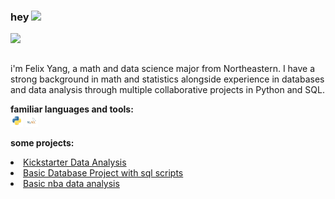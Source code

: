 ### hey <img src="https://media.giphy.com/media/hvRJCLFzcasrR4ia7z/giphy.gif" width="25px">
<a href="https://www.linkedin.com/in/felix-yang-459557161/">
  <img align="left" width="22px" src="https://raw.githubusercontent.com/peterthehan/peterthehan/master/assets/linkedin.svg" />
</a>

<br />
<br />

i'm Felix Yang, a math and data science major from Northeastern. I have a strong background in math and statistics alongside experience in databases and data analysis through multiple collaborative projects in Python and SQL. 

  
**familiar languages and tools:**  
<code><img height="20" src="https://raw.githubusercontent.com/github/explore/80688e429a7d4ef2fca1e82350fe8e3517d3494d/topics/python/python.png"></code>
<code><img height="20" src="https://raw.githubusercontent.com/github/explore/80688e429a7d4ef2fca1e82350fe8e3517d3494d/topics/mysql/mysql.png"></code>

**some projects:**
<li> <a href="https://github.com/fzyang1227/ds2500final">Kickstarter Data Analysis</a></li>
<li> <a href="https://github.com/weschung/cs3200project">Basic Database Project with sql scripts</a></li>
<li> <a href="https://github.com/fzyang1227/ds2000proj">Basic nba data analysis</a></li>
